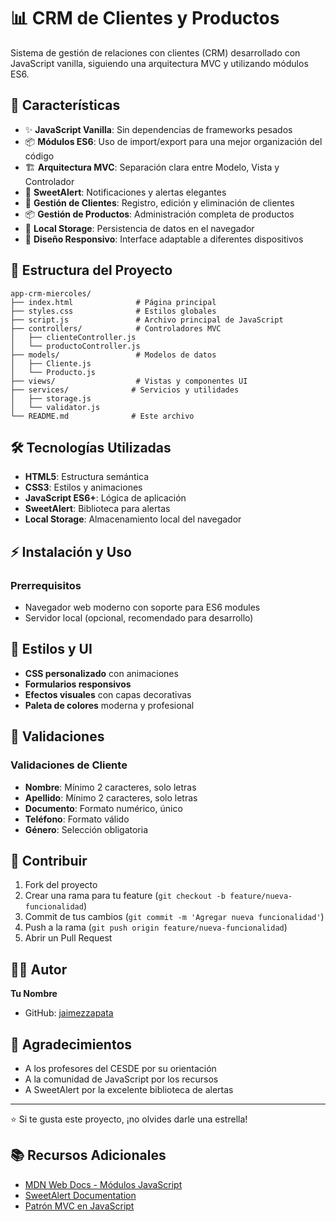 # 📊 CRM de Clientes y Productos

Sistema de gestión de relaciones con clientes (CRM) desarrollado con JavaScript vanilla, siguiendo una arquitectura MVC y utilizando módulos ES6.

## 🚀 Características

- ✨ **JavaScript Vanilla**: Sin dependencias de frameworks pesados
- 📦 **Módulos ES6**: Uso de import/export para una mejor organización del código
- 🏗️ **Arquitectura MVC**: Separación clara entre Modelo, Vista y Controlador
- 🍬 **SweetAlert**: Notificaciones y alertas elegantes
- 👥 **Gestión de Clientes**: Registro, edición y eliminación de clientes
- 📦 **Gestión de Productos**: Administración completa de productos
- 💾 **Local Storage**: Persistencia de datos en el navegador
- 📱 **Diseño Responsivo**: Interface adaptable a diferentes dispositivos

## 📁 Estructura del Proyecto

```
app-crm-miercoles/
├── index.html              # Página principal
├── styles.css              # Estilos globales
├── script.js               # Archivo principal de JavaScript
├── controllers/            # Controladores MVC
│   ├── clienteController.js
│   └── productoController.js
├── models/                 # Modelos de datos
│   ├── Cliente.js
│   └── Producto.js
├── views/                  # Vistas y componentes UI
├── services/              # Servicios y utilidades
│   ├── storage.js
│   └── validator.js
└── README.md              # Este archivo
```

## 🛠️ Tecnologías Utilizadas

- **HTML5**: Estructura semántica
- **CSS3**: Estilos y animaciones
- **JavaScript ES6+**: Lógica de aplicación
- **SweetAlert**: Biblioteca para alertas
- **Local Storage**: Almacenamiento local del navegador

## ⚡ Instalación y Uso

### Prerrequisitos
- Navegador web moderno con soporte para ES6 modules
- Servidor local (opcional, recomendado para desarrollo)

## 🎨 Estilos y UI

- **CSS personalizado** con animaciones
- **Formularios responsivos**
- **Efectos visuales** con capas decorativas
- **Paleta de colores** moderna y profesional

## 🧪 Validaciones

### Validaciones de Cliente
- **Nombre**: Mínimo 2 caracteres, solo letras
- **Apellido**: Mínimo 2 caracteres, solo letras
- **Documento**: Formato numérico, único
- **Teléfono**: Formato válido
- **Género**: Selección obligatoria

## 🤝 Contribuir

1. Fork del proyecto
2. Crear una rama para tu feature (`git checkout -b feature/nueva-funcionalidad`)
3. Commit de tus cambios (`git commit -m 'Agregar nueva funcionalidad'`)
4. Push a la rama (`git push origin feature/nueva-funcionalidad`)
5. Abrir un Pull Request


## 👨‍💻 Autor

**Tu Nombre**
- GitHub: [jaimezzapata](https://github.com/jaimezzapata)

## 🙏 Agradecimientos

- A los profesores del CESDE por su orientación
- A la comunidad de JavaScript por los recursos
- A SweetAlert por la excelente biblioteca de alertas

---

⭐ Si te gusta este proyecto, ¡no olvides darle una estrella!

## 📚 Recursos Adicionales

- [MDN Web Docs - Módulos JavaScript](https://developer.mozilla.org/es/docs/Web/JavaScript/Guide/Modules)
- [SweetAlert Documentation](https://sweetalert2.github.io/)
- [Patrón MVC en JavaScript](https://www.patterns.dev/posts/mvc-pattern/)